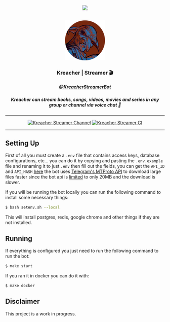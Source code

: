 <div align="center">

<img src="https://static.scarf.sh/a.png?x-pxid=cf317fe7-2188-4721-bc01-124bb5d5dbb2" />

## <img alt="Kreacher Logo" src="https://github.com/SantiiRepair/kreacher-bot/blob/main/.github/images/kreacher-srd-circle.png?raw=true" width="25%"/>

### Kreacher | Streamer 🎬

##### [@KreacherStreamerBot](https://t.me/KreacherStreamerBot)

##### Kreacher can stream books, songs, videos, movies and series in any group or channel via voice chat 🔮
______________________________________________________________________

[![Kreacher Streamer Channel](https://img.shields.io/endpoint?label=Channel&style=flat-square&url=https://mogyo.ro/quart-apis/tgmembercount?chat_id=KreacherStreamerChannel)](https://t.me/KreacherStreamerChannel)
[![Kreacher Streamer CI](https://img.shields.io/endpoint?label=CI&style=flat-square&url=https%3A%2F%2Fmogyo.ro%2Fquart-apis%2Ftgmembercount%3Fchat_id%3DKreacherStreamerCI)](https://t.me/KreacherStreamerCI)

______________________________________________________________________

</div>

## Setting Up
First of all you must create a `.env` file that contains access keys, database configurations, etc... you can do it by copying and pasting the `.env.example` file and renaming it to just `.env` then fill out the fields, you can get the `API_ID` and `API_HASH` [here](https://my.telegram.org/) the bot uses [Telegram's MTProto API](https://core.telegram.org/mtproto) to download large files faster since the bot api is [limited](https://core.telegram.org/bots/faq#how-do-i-download-files) to only 20MB and the download is slower.

If you will be running the bot locally you can run the following command to install some necessary things:

```sh
$ bash setenv.sh --local
```

This will install postgres, redis, google chrome and other things if they are not installed.

## Running
If everything is configured you just need to run the following command to run the bot:

```sh
$ make start
```

If you ran it in docker you can do it with:

```sh
$ make docker
```

## Disclaimer
This project is a work in progress.
